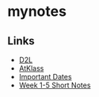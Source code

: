 # mynotes
## Links
- [D2L](https://learn.georgebrown.ca)
- [AtKlass](https://app.atklass.com)
- [Important Dates](https://www.georgebrown.ca/current-students/important-dates?term=27246&category=131)
- [Week 1-5 Short Notes](https://github.com/101603833/mynotes/blob/main/comp1238.md)
